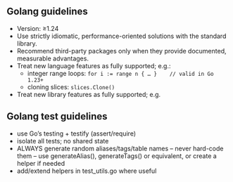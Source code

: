 ## Golang guidelines

* Version: ≥1.24
* Use strictly idiomatic, performance-oriented solutions with the standard library.
* Recommend third-party packages only when they provide documented, measurable advantages.
* Treat new language features as fully supported; e.g.:
  * integer range loops:
    `for i := range n { … }    // valid in Go 1.23+`
  * cloning slices:
    `slices.Clone()`
* Treat new library features as fully supported; e.g.

## Golang test guidelines
* use Go’s testing + testify (assert/require)
* isolate all tests; no shared state
* ALWAYS generate random aliases/tags/table names – never hard-code them
  – use generateAlias(), generateTags() or equivalent, or create a helper if needed
* add/extend helpers in test_utils.go where useful
